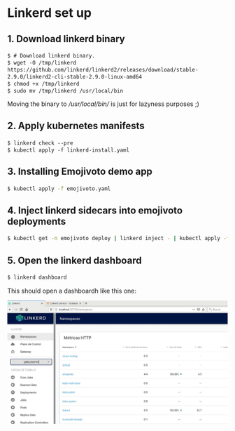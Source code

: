 # Linkerd set up

## 1. Download linkerd binary

```
$ # Download linkerd binary.
$ wget -O /tmp/linkerd https://github.com/linkerd/linkerd2/releases/download/stable-2.9.0/linkerd2-cli-stable-2.9.0-linux-amd64
$ chmod +x /tmp/linkerd
$ sudo mv /tmp/linkerd /usr/local/bin
```

Moving the binary to _/usr/local/bin/_ is just for lazyness purposes ;)

## 2. Apply kubernetes manifests

```
$ linkerd check --pre
$ kubectl apply -f linkerd-install.yaml
```

## 3. Installing Emojivoto demo app

``` bash
$ kubectl apply -f emojivoto.yaml
```

## 4. Inject linkerd sidecars into emojivoto deployments

``` bash
$ kubectl get -n emojivoto deploy | linkerd inject - | kubectl apply -f -
```

## 5. Open the linkerd dashboard

``` bash
$ linkerd dashboard
```

This should open a dashboardh like this one:

![Linkerd dashboard](../statics/linkerd-dashboard.jpg)
